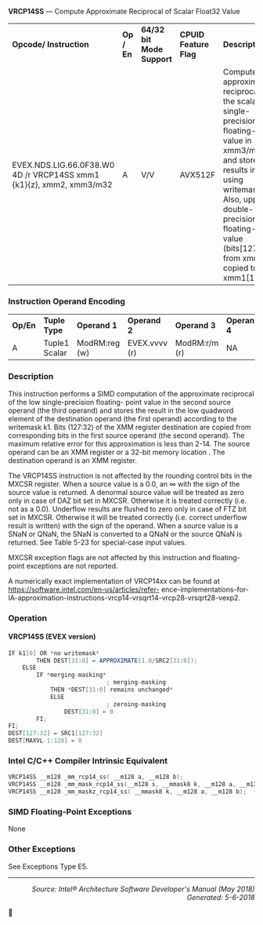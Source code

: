 <b>VRCP14SS</b> — Compute Approximate Reciprocal of Scalar Float32 Value
<table>
	<tr>
		<td><b>Opcode/ Instruction</b></td>
		<td><b>Op / En</b></td>
		<td><b>64/32 bit Mode Support</b></td>
		<td><b>CPUID Feature Flag</b></td>
		<td><b>Description</b></td>
	</tr>
	<tr>
		<td>EVEX.NDS.LIG.66.0F38.W0 4D /r VRCP14SS xmm1 {k1}{z}, xmm2, xmm3/m32</td>
		<td>A</td>
		<td>V/V</td>
		<td>AVX512F</td>
		<td>Computes the approximate reciprocal of the scalar single-precision floating-point value in xmm3/m32 and stores the results in xmm1 using writemask k1. Also, upper double- precision floating-point value (bits[127:32]) from xmm2 is copied to xmm1[127:32].</td>
	</tr>
</table>


### Instruction Operand Encoding
<table>
	<tr>
		<td><b>Op/En</b></td>
		<td><b>Tuple Type</b></td>
		<td><b>Operand 1</b></td>
		<td><b>Operand 2</b></td>
		<td><b>Operand 3</b></td>
		<td><b>Operand 4</b></td>
	</tr>
	<tr>
		<td>A</td>
		<td>Tuple1 Scalar</td>
		<td>ModRM:reg (w)</td>
		<td>EVEX.vvvv (r)</td>
		<td>ModRM:r/m (r)</td>
		<td>NA</td>
	</tr>
</table>


### Description
This instruction performs a SIMD computation of the approximate reciprocal of the low single-precision floating-
point value in the second source operand (the third operand) and stores the result in the low quadword element of
the destination operand (the first operand) according to the writemask k1. Bits (127:32) of the XMM register destination
 are copied from corresponding bits in the first source operand (the second operand). The maximum relative
error for this approximation is less than 2-14. The source operand can be an XMM register or a 32-bit memory location
. The destination operand is an XMM register.

The VRCP14SS instruction is not affected by the rounding control bits in the MXCSR register. When a source value
is a 0.0, an ∞ with the sign of the source value is returned. A denormal source value will be treated as zero only in
case of DAZ bit set in MXCSR. Otherwise it is treated correctly (i.e. not as a 0.0). Underflow results are flushed to
zero only in case of FTZ bit set in MXCSR. Otherwise it will be treated correctly (i.e. correct underflow result is
written) with the sign of the operand. When a source value is a SNaN or QNaN, the SNaN is converted to a QNaN
or the source QNaN is returned. See Table 5-23 for special-case input values.

MXCSR exception flags are not affected by this instruction and floating-point exceptions are not reported.

A numerically exact implementation of VRCP14xx can be found at https://software.intel.com/en-us/articles/refer-
ence-implementations-for-IA-approximation-instructions-vrcp14-vrsqrt14-vrcp28-vrsqrt28-vexp2.

### Operation


#### VRCP14SS (EVEX version)
```java
IF k1[0] OR *no writemask*
        THEN DEST[31:0] ← APPROXIMATE(1.0/SRC2[31:0]);
    ELSE 
        IF *merging-masking*
                            ; merging-masking
            THEN *DEST[31:0] remains unchanged*
            ELSE 
                            ; zeroing-masking
                DEST[31:0] ← 0
        FI;
FI;
DEST[127:32] ← SRC1[127:32]
DEST[MAXVL-1:128] ← 0
```
### Intel C/C++ Compiler Intrinsic Equivalent
```c
VRCP14SS __m128 _mm_rcp14_ss( __m128 a, __m128 b);
VRCP14SS __m128 _mm_mask_rcp14_ss(__m128 s, __mmask8 k, __m128 a, __m128 b);
VRCP14SS __m128 _mm_maskz_rcp14_ss( __mmask8 k, __m128 a, __m128 b);
```
### SIMD Floating-Point Exceptions
None

### Other Exceptions

See Exceptions Type E5.

 --- 
<p align="right"><i>Source: Intel® Architecture Software Developer's Manual (May 2018)<br>Generated: 5-6-2018</i></p>
